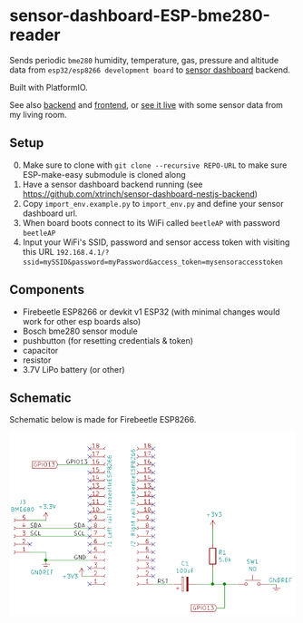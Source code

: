 # sensor-dashboard-ESP-bme280-reader

Sends periodic `bme280` humidity, temperature, gas, pressure and altitude data from `esp32/esp8266 development board` to [sensor dashboard](http://sensor-dashboard.trina.si/) backend.

Built with PlatformIO.

See also [backend](https://github.com/xtrinch/sensor-dashboard-nestjs-backend) and [frontend](https://github.com/xtrinch/sensor-dashboard-react-frontend), or [see it live](http://sensor-dashboard.trina.si/) with some sensor data from my living room.

## Setup

0. Make sure to clone with `git clone --recursive REPO-URL` to make sure ESP-make-easy submodule is cloned along
1. Have a sensor dashboard backend running (see https://github.com/xtrinch/sensor-dashboard-nestjs-backend)
2. Copy `import_env.example.py` to `import_env.py` and define your sensor dashboard url.
3. When board boots connect to its WiFi called `beetleAP` with password `beetleAP`
4. Input your WiFi's SSID, password and sensor access token with visiting this URL `192.168.4.1/?ssid=mySSID&password=myPassword&access_token=mysensoraccesstoken`

## Components
- Firebeetle ESP8266 or devkit v1 ESP32 (with minimal changes would work for other esp boards also)
- Bosch bme280 sensor module
- pushbutton (for resetting credentials & token)
- capacitor
- resistor
- 3.7V LiPo battery (or other)

## Schematic

Schematic below is made for Firebeetle ESP8266.

![Image of Yaktocat](https://github.com/sensor-dashboard/ESP-BME280-reader/blob/master/images/schematic.png)
